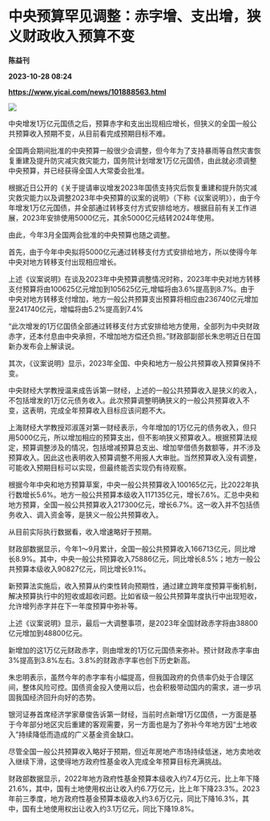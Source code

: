 # 中央预算罕见调整：赤字增、支出增，狭义财政收入预算不变
**陈益刊**

**2023-10-28 08:24**

**https://www.yicai.com/news/101888563.html**

![](https://imgcdn.yicai.com/uppics/slides/2023/10/a93a97d392fd6f83d876bcd7a1a29f0a.jpg)

中央增发1万亿元国债之后，预算赤字和支出出现相应增长，但狭义的全国一般公共预算收入预期不变，从目前看完成预期目标不难。

全国两会期间批准的中央预算一般很少会调整，但今年为了支持暴雨等自然灾害恢复重建及提升防灾减灾救灾能力，国务院计划增发1万亿元国债，由此就必须调整中央预算，并已经获得全国人大常委会批准。

根据近日公开的《关于提请审议增发2023年国债支持灾后恢复重建和提升防灾减灾救灾能力以及调整2023年中央预算的议案的说明》（下称《议案说明》），由于今年增发1万亿元国债，并全部通过转移支付方式安排给地方。根据目前有关工作进展，2023年安排使用5000亿元，其余5000亿元结转2024年使用。

由此，今年3月全国两会批准的中央预算也随之调整。

首先，由于今年中央拟将5000亿元通过转移支付方式安排给地方，所以使得今年中央对地方转移支付出现相应增长。

上述《议案说明》在谈及2023年中央预算调整情况时称，2023年中央对地方转移支付预算将由100625亿元增加到105625亿元,增幅将由3.6%提高到8.7%。由于中央对地方转移支付增加，地方一般公共预算支出预算将相应由236740亿元增加至241740亿元，增幅将由5.2%提高到7.4%

“此次增发的1万亿国债全部通过转移支付方式安排给地方使用，全部列为中央财政赤字，还本付息由中央承担，不增加地方偿还负担。”财政部副部长朱忠明近日在国新办发布会上解读说。

其次，《议案说明》显示，2023年全国、中央和地方一般公共预算收入预算保持不变。

中央财经大学教授温来成告诉第一财经，上述的一般公共预算收入是狭义的收入，不包括增发的1万亿元债务收入。此次预算调整明确狭义的一般公共预算收入不变，这表明，完成全年预算收入目标应该问题不大。

上海财经大学教授邓淑莲对第一财经表示，今年增加的1万亿元的债务收入，但只用5000亿元，所以增加相应的预算支出，但不影响狭义预算收入。根据预算法规定，预算调整涉及的情况，包括增减预算总支出、增加举借债务数额等，并不涉及预算收入。因此这也表明收入预算调整不用报人大审批。当然预算收入没有调整，可能收入预期目标可以实现，但最终能否实现仍有待观察。

根据今年中央和地方预算草案，中央一般公共预算收入100165亿元，比2022年执行数增长5.6%。地方一般公共预算本级收入117135亿元，增长7.6%。汇总中央和地方预算，全国一般公共预算收入217300亿元，增长6.7%。这一收入并不包括债务收入、调入资金等，是狭义一般公共预算收入。

从目前实际执行数据看，收入增速略好于预期。

财政部数据显示，今年1～9月累计，全国一般公共预算收入166713亿元，同比增长8.9%。其中，中央一般公共预算收入75886亿元，同比增长8.5%；地方一般公共预算本级收入90827亿元，同比增长9.1%。

新预算法实施后，收入预算从约束性转向预期性，通过建立跨年度预算平衡机制，解决预算执行中的短收或超收问题。比如省级一般公共预算年度执行中出现短收，允许增列赤字并在下一年度预算中弥补等。

上述《议案说明》显示，最后一大调整事项，是2023年全国财政赤字将由38800亿元增加到48800亿元。

新增加的这1万亿元财政赤字，则由增发的1万亿元国债来弥补。预计财政赤字率由3%提高到3.8%左右。3.8%的财政赤字率也创下历史新高。

朱忠明表示，虽然今年的赤字率有小幅提高，但我国政府的负债率仍处于合理区间，整体风险可控。国债资金投入使用以后，也会积极带动国内的需求，进一步巩固我国经济回升向好的态势。

银河证券首席经济学家章俊告诉第一财经，当前时点新增1万亿国债，一方面是基于今年部分地区灾后重建的客观需要，另一方面也是为了弥补今年地方因“土地收入”持续降低而造成的广义基金资金缺口。

尽管全国一般公共预算收入略好于预期，但近年房地产市场持续低迷，地方卖地收入继续下滑，这使得地方政府性基金收入完成全年预算目标充满挑战。

财政部数据显示，2022年地方政府性基金预算本级收入约7.4万亿元，比上年下降21.6%，其中，国有土地使用权出让收入约6.7万亿元，比上年下降23.3%。2023年前三季度，地方政府性基金预算本级收入约3.6万亿元，同比下降16.3%，其中，国有土地使用权出让收入约3.1万亿元，同比下降19.8%。